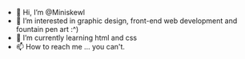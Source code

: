 - 👋 Hi, I’m @Miniskewl
- 👀 I’m interested in graphic design, front-end web development and fountain pen art :^)
- 🌱 I’m currently learning html and css
- 📫 How to reach me ... you can't. 

<!---
Miniskewl/Miniskewl is a ✨ special ✨ repository because its `README.md` (this file) appears on your GitHub profile.
You can click the Preview link to take a look at your changes.
--->
